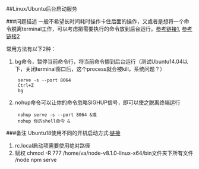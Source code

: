##Linux/Ubuntu后台启动服务

###问题描述
一般不希望长时间耗时操作卡住后面的操作，又或者是想将一个命令脱离terminal工作，可以考虑把需要执行的命令放到后台运行。[参考链接1](https://blog.csdn.net/hardywang/article/details/51206384), [参考链接2](https://www.howtoing.com/run-linux-command-process-in-background-detach-process)

常用方法有以下2种：

1. bg命令，暂停当前命令行，将当前命令挪到后台运行（测试Ubuntu14.04以下，关闭terminal窗口后，这个process就会被kill，系统问题？）
	
		serve -s --port 8064
		Ctrl+Z
		bg
		
2. nohup命令可以让你的命令忽略SIGHUP信号，即可以使之脱离终端运行
		
		nohup serve -s --port 8064 &或
		nohup 你的shell命令 &
		
###备注
Ubuntu18使用不同的开机启动方式:[链接](https://www.centos.bz/2018/05/ubuntu-18-04-rc-local-systemd%E8%AE%BE%E7%BD%AE/)

1. rc.local启动项需要使用绝对路径
2. 赋权 chmod -R 777 /home/va/node-v8.1.0-linux-x64/bin文件夹下所有文件 /node npm serve